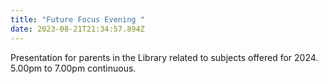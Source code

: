 ```yaml
---
title: "Future Focus Evening "
date: 2023-08-21T21:34:57.894Z
---
```


Presentation for parents in the Library related to subjects offered for 2024.  
5.00pm to 7.00pm continuous.
